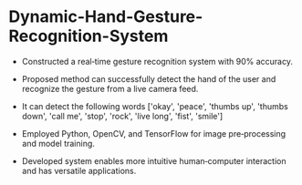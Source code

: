 # Dynamic-Hand-Gesture-Recognition-System

+ Constructed a real‑time gesture recognition system with 90% accuracy.

* Proposed method can successfully detect the hand of the user and recognize the gesture from a live camera feed.

* It can detect the following words ['okay', 'peace', 'thumbs up', 'thumbs down', 'call me', 'stop', 'rock', 'live long', 'fist', 'smile']
- Employed Python, OpenCV, and TensorFlow for image pre‑processing and model training.
* Developed system enables more intuitive human‑computer interaction and has versatile applications.
